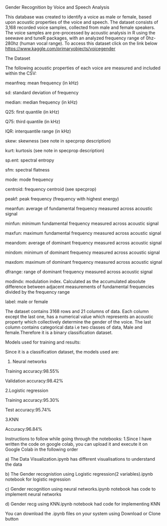 Gender Recognition by Voice and Speech Analysis

This database was created to identify a voice as male or female, based upon acoustic properties of the voice and speech. The dataset consists of 3,168 recorded voice samples, collected from male and female speakers. The voice samples are pre-processed by acoustic analysis in R using the seewave and tuneR packages, with an analyzed frequency range of 0hz-280hz (human vocal range).
To access this dataset click on the link below
https://www.kaggle.com/primaryobjects/voicegender

The Dataset

The following acoustic properties of each voice are measured and included within the CSV:

meanfreq: mean frequency (in kHz)

sd: standard deviation of frequency

median: median frequency (in kHz)

Q25: first quantile (in kHz)

Q75: third quantile (in kHz)

IQR: interquantile range (in kHz)

skew: skewness (see note in specprop description)

kurt: kurtosis (see note in specprop description)

sp.ent: spectral entropy

sfm: spectral flatness

mode: mode frequency

centroid: frequency centroid (see specprop)

peakf: peak frequency (frequency with highest energy)

meanfun: average of fundamental frequency measured across acoustic signal

minfun: minimum fundamental frequency measured across acoustic signal

maxfun: maximum fundamental frequency measured across acoustic signal

meandom: average of dominant frequency measured across acoustic signal

mindom: minimum of dominant frequency measured across acoustic signal

maxdom: maximum of dominant frequency measured across acoustic signal

dfrange: range of dominant frequency measured across acoustic signal

modindx: modulation index. Calculated as the accumulated absolute difference between adjacent measurements of fundamental frequencies divided by the frequency range

label: male or female


The dataset contains 3168 rows and 21 columns of data. Each column except the last one, has a numerical value which represents an acoustic property which collectively determine the gender of the voice.
The last column contains categorical data i.e two classes of data, Male and female.Therefore it is a binary classification dataset.


Models used for training and results:

Since it is a classification dataset, the models used are:

1. Neural networks

Training accuracy:98.55%

Validation accuracy:98.42%

2.Logistic regression

Training accuracy:95.30%

Test accuracy:95.74%

3.KNN

Accuracy:96.84%


Instructions to follow while going through the notebooks:
1.Since I have written the code on google colab, you can upload it and execute it on Google Colab in the following order

  a) The Data Visualization.ipynb has different visualisations to understand the data
  
  b) The Gender recognistion using Logistic regression(2 variables).ipynb notebook for logistic regression
  
  c) Gender recognition using neural networks.ipynb notebook has code to implement neural networks
  
  d) Gender recg using KNN.ipynb notebook had code for implementing KNN

You can download the .ipynb files on your system using Download or Clone button 



